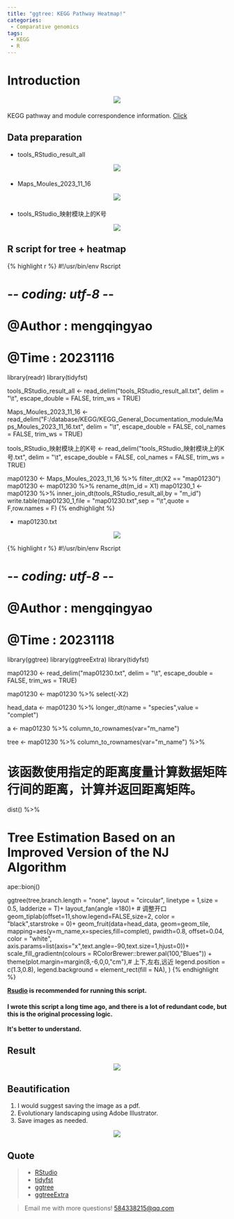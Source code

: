 ```yaml
---
title: "ggtree: KEGG Pathway Heatmap!"
categories: 
 - Comparative genomics
tags: 
 - KEGG
 - R
---
```


# Introduction

<div style="text-align: center; margin-bottom: 20px;">
  <img src="https://mengqy2022.github.io/assets/images/2024-10-28-tree-heatmap-1.png"/>
</div>

KEGG pathway and module correspondence information. [Click][click-1]

## Data preparation

- tools_RStudio_result_all
<div style="text-align: center; margin-bottom: 20px;">
  <img src="https://mengqy2022.github.io/assets/images/2024-10-28-barplot-2.png"/>
</div>

- Maps_Moules_2023_11_16
<div style="text-align: center; margin-bottom: 20px;">
  <img src="https://mengqy2022.github.io/assets/images/2024-10-28-tree-heatmap-2.png"/>
</div>

- tools_RStudio_映射模块上的K号
<div style="text-align: center;">
  <img src="https://mengqy2022.github.io/assets/images/2024-10-28-tree-heatmap-3.png"/>
</div>

## R script for tree + heatmap

{% highlight r %}
#!/usr/bin/env Rscript
# -*- coding: utf-8 -*-
# @Author    : mengqingyao
# @Time      : 20231116

library(readr)
library(tidyfst)

tools_RStudio_result_all <- read_delim("tools_RStudio_result_all.txt", 
                                       delim = "\t", escape_double = FALSE, 
                                       trim_ws = TRUE)

Maps_Moules_2023_11_16 <- read_delim("F:/database/KEGG/KEGG_General_Documentation_module/Maps_Moules_2023_11_16.txt", 
                                     delim = "\t", escape_double = FALSE, 
                                     col_names = FALSE, trim_ws = TRUE)

tools_RStudio_映射模块上的K号 <- read_delim("tools_RStudio_映射模块上的K号.txt", 
                                     delim = "\t", escape_double = FALSE, 
                                     col_names = FALSE, trim_ws = TRUE)


map01230 <- Maps_Moules_2023_11_16 %>% filter_dt(X2 == "map01230")
map01230 <- map01230 %>% rename_dt(m_id = X1)
map01230_1 <- map01230 %>% inner_join_dt(tools_RStudio_result_all,by = "m_id")
write.table(map01230_1,file = "map01230.txt",sep = "\t",quote = F,row.names = F)
{% endhighlight %}

- map01230.txt
<div style="text-align: center;">
  <img src="https://mengqy2022.github.io/assets/images/2024-10-28-tree-heatmap-4.png"/>
</div>

{% highlight r %}
#!/usr/bin/env Rscript
# -*- coding: utf-8 -*-
# @Author    : mengqingyao
# @Time      : 20231118

library(ggtree)
library(ggtreeExtra)
library(tidyfst)

map01230 <- read_delim("map01230.txt", delim = "\t", 
                       escape_double = FALSE, trim_ws = TRUE)

map01230 <- map01230 %>% select(-X2)

head_data <- map01230 %>% longer_dt(name = "species",value = "complet")

a <- map01230 %>% column_to_rownames(var="m_name")

tree <- map01230 %>% column_to_rownames(var="m_name") %>%
  #  该函数使用指定的距离度量计算数据矩阵行间的距离，计算并返回距离矩阵。
  dist() %>% 
  #  Tree Estimation Based on an Improved Version of the NJ Algorithm
  ape::bionj()

ggtree(tree,branch.length = "none", layout = "circular",
       linetype = 1,size = 0.5, ladderize = T)+
  layout_fan(angle =180)+ # 调整开口
  geom_tiplab(offset=11,show.legend=FALSE,size=2,
              color = "black",starstroke = 0)+
  geom_fruit(data=head_data,
                       geom=geom_tile,
                       mapping=aes(y=m_name,x=species,fill=complet),
                       pwidth=0.8,
                       offset=0.04,
                       color = "white",
                       axis.params=list(axis="x",text.angle=-90,text.size=1,hjust=0))+
  scale_fill_gradientn(colours = RColorBrewer::brewer.pal(100,"Blues")) +
  theme(plot.margin=margin(8,-6,0,0,"cm"),# 上下,左右,远近
        legend.position = c(1.3,0.8),
        legend.background = element_rect(fill = NA), 
        )
{% endhighlight %}

**[Rsudio][rstudio-doc] is recommended for running this script.**

<div class="notice">
  <h4>I wrote this script a long time ago, and there is a lot of redundant code, but this is the original processing logic.<br><br>It's better to understand.</h4>
</div>

## Result

<div style="text-align: center;">
  <img src="https://mengqy2022.github.io/assets/images/2024-10-28-tree-heatmap-5.png"/>
</div>

## Beautification

1. I would suggest saving the image as a pdf.
2. Evolutionary landscaping using Adobe Illustrator.
3. Save images as needed.

<div style="text-align: center;">
  <img src="https://mengqy2022.github.io/assets/images/2024-10-28-tree-heatmap-6.png"/>
</div>

## Quote 

> - [RStudio][rstudio-doc]
> - [tidyfst][tidyfst-doc]
> - [ggtree][ggtree-doc]
> - [ggtreeExtra][ggtreeExtra-doc]

> Email me with more questions!
> 584338215@qq.com

[click-1]: https://rest.kegg.jp/link/module%20/pathway
[rstudio-doc]: https://posit.co/
[tidyfst-doc]: https://hope-data-science.github.io/tidyfst/
[ggtree-doc]: https://guangchuangyu.github.io/software/ggtree/
[ggtreeExtra-doc]: https://bioconductor.org/packages/devel/bioc/vignettes/ggtreeExtra/inst/doc/ggtreeExtra.html

<script src="https://giscus.app/client.js"
        data-repo="mengqy2022/mengqy2022.github.io"
        data-repo-id="R_kgDONFQ-nw"
        data-category="Announcements"
        data-category-id="DIC_kwDONFQ-n84CjtiY"
        data-mapping="pathname"
        data-strict="0"
        data-reactions-enabled="1"
        data-emit-metadata="0"
        data-input-position="bottom"
        data-theme="dark_high_contrast"
        data-lang="zh-CN"
        crossorigin="anonymous"
        async>
</script>
